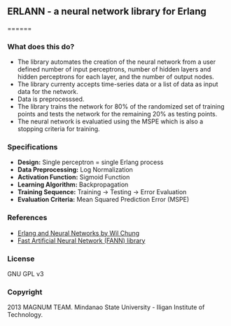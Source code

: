 ## ERLANN - a neural network library for Erlang
======
### What does this do?
- The library automates the creation of the neural network from a user defined number of input perceptrons, number of hidden layers and hidden perceptrons for each layer, and the number of output nodes.
- The library currenty accepts time-series data or a list of data as input data for the network.
- Data is preprocesssed.
- The library trains the network for 80% of the randomized set of training points and tests the network for the remaining 20% as testing points.
- The neural network is evaluatied using the MSPE which is also a stopping criteria for training.

### Specifications
- **Design:** Single perceptron = single Erlang process
- **Data Preprocessing:** Log Normalization
- **Activation Function:** Sigmoid Function
- **Learning Algorithm:** Backpropagation
- **Training Sequence:** Training -> Testing -> Error Evaluation
- **Evaluation Criteria:** Mean Squared Prediction Error (MSPE)

### References
- [Erlang and Neural Networks by Wil Chung](https://erlangcentral.org/wiki/index.php/Erlang_and_Neural_Networks)
- [Fast Artificial Neural Network (FANN) library](http://leenissen.dk/)

### License
GNU GPL v3

### Copyright
2013 MAGNUM TEAM. Mindanao State University - Iligan Institute of Technology.



